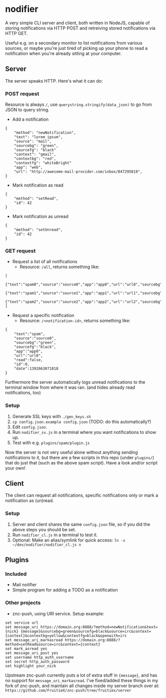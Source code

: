 nodifier
=========

A very simple CLI server and client, both written in NodeJS, capable of storing notifications
via HTTP POST and retreiving stored notifications via HTTP GET.

Useful e.g. on a secondary monitor to list notifications from various sources, or maybe
you're just tired of picking up your phone to read a notification when you're already sitting
at your computer.

Server
------
The server speaks HTTP. Here's what it can do:

### POST request
Resource is always `/`, use `querystring.stringify(data_json)` to go from JSON to query string.
* Add a notification
```
{
	"method": "newNotification",
	"text": "lorem ipsum",
	"source": "mail",
	"sourcebg": "green",
	"sourcefg": "black"
	"context": "gmail",
	"contextbg": "red",
	"contextfg": "whiteBright"
	"app": "web",
	"url": "http://awesome-mail-provider.com/inbox/847295819",
}
```
* Mark notification as read
```
{
	"method": "setRead",
	"id": 42
}
```
* Mark notification as unread
```
{
	"method": "setUnread",
	"id": 42
}
```

### GET request
* Request a list of all notifications
	* Resource: `/all`, returns something like:
```
[
	{"text":"spam0","source":"source0","app":"app0","url":"url0","sourcebg":"red","sourcefg":"white","read":false,"id":0,"date":1392663071818},
	{"text":"spam1","source":"source1","app":"app1","url":"url1","sourcebg":"red","sourcefg":"white","read":false,"id":1,"date":1392663072816},
	{"text":"spam2","source":"source2","app":"app2","url":"url2","sourcebg":"red","sourcefg":"white","read":false,"id":2,"date":1392663073816}
]
```

* Request a specific notification
	* Resource: `/<notification-id>`, returns something like:
```
{
	"text":"spam",
	"source":"source0",
	"sourcebg":"green",
	"sourcefg":"black",
	"app":"app0",
	"url":"url0",
	"read":false,
	"id":0,
	"date":1392663071818
}
```

Furthermore the server automatically logs unread notifications to the terminal
window from where it was ran. (and hides already read notifications, too)

### Setup

1. Generate SSL keys with `./gen_keys.sh`
2. `cp config.json.example config.json` (TODO: do this
   automatically?)
3. Edit `config.json`.
4. Run `nodifier_sv.js` in a terminal where you want notifications to show up.
5. Test with e.g. `plugins/spam/plugin.js`

Now the server is not very useful alone without anything sending notifications
to it, but there are a few scripts in this repo (under `plugins/`) that do just
that (such as the above spam script).  Have a look and/or script your own!

Client
------
The client can request all notifications, specific notifications only or mark a
notification as (un)read.

### Setup
1. Server and client shares the same `config.json` file, so if you did the above steps you should be set.
2. Run `nodifier_cl.js` in a terminal to test it.
3. Optional: Make an alias/symlink for quick access:
`ln -s ~/dev/nodifier/nodifier_cl.js n`

Plugins
-------
### Included
* Mail notifier
* Simple program for adding a TODO as a notification
### Other projects
* znc-push, using URI service. Setup example:
```
set service url
set message_uri https://domain.org:8888/?method=newNotification&text={nick} {message}&sourcebg=green&sourcefg=black&source=irc&context={context}&contextbg=yellow&contextfg=black&openwith=irc
set message_uri_markasread https://domain.org:8888/?method=setRead&source=irc&context={context}
set mark_asread yes
set message_uri_post yes
set username http_auth_username
set secret http_auth_password
set highlight your_nick
```

Upstream znc-push currently puts a lot of extra stuff in `{message}`, and has
no support for `message_uri_markasread`. I've fixed/added these things in my
fork of znc-push, and maintain all changes inside my server branch over at:
`https://github.com/FruitieX/znc-push/tree/fruitiex/server`
